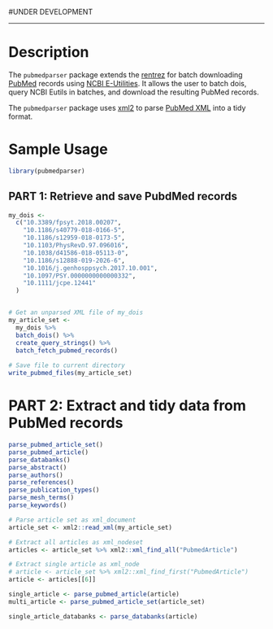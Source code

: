 #UNDER DEVELOPMENT

---

# Description
The `pubmedparser` package extends the [rentrez](https://github.com/ropensci/rentrez) for batch downloading [PubMed](https://www.ncbi.nlm.nih.gov/pubmed/) records using [NCBI E-Utilities](https://www.ncbi.nlm.nih.gov/books/NBK25497/). It allows the user to batch dois, query NCBI Eutils in batches, and download the resulting PubMed records.

The `pubmedparser` package uses [xml2](https://github.com/r-lib/xml2) to parse [PubMed XML](https://www.nlm.nih.gov/bsd/licensee/elements_descriptions.html) into a tidy format.

# Sample Usage

```R
library(pubmedparser)
```

## PART 1: Retrieve and save PubdMed records

```R
my_dois <-
  c("10.3389/fpsyt.2018.00207",
    "10.1186/s40779-018-0166-5",
    "10.1186/s12959-018-0173-5",
    "10.1103/PhysRevD.97.096016",
    "10.1038/d41586-018-05113-0",
    "10.1186/s12888-019-2026-6",
    "10.1016/j.genhosppsych.2017.10.001",
    "10.1097/PSY.0000000000000332",
    "10.1111/jcpe.12441"
  )


# Get an unparsed XML file of my_dois
my_article_set <-
  my_dois %>%
  batch_dois() %>%
  create_query_strings() %>%
  batch_fetch_pubmed_records()
  
# Save file to current directory
write_pubmed_files(my_article_set)
````

# PART 2: Extract and tidy data from PubMed records
```R
parse_pubmed_article_set()
parse_pubmed_article()
parse_databanks()
parse_abstract()
parse_authors()
parse_references()
parse_publication_types()
parse_mesh_terms()
parse_keywords()
```

```R
# Parse article set as xml_document
article_set <- xml2::read_xml(my_article_set)

# Extract all articles as xml_nodeset
articles <- article_set %>% xml2::xml_find_all("PubmedArticle")

# Extract single article as xml_node
# article <- article_set %>% xml2::xml_find_first("PubmedArticle")
article <- articles[[6]]

single_article <- parse_pubmed_article(article)
multi_article <- parse_pubmed_article_set(article_set)

single_article_databanks <- parse_databanks(article)

```
